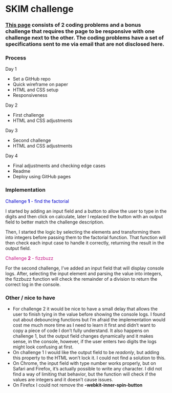 # SKIM challenge

### [This page](http://dadaniela.github.io/skim-challenge) consists of 2 coding problems and a bonus challenge that requires the page to be responsive with one challenge next to the other. The coding problems have a set of specifications sent to me via email that are not disclosed here.

### Process

Day 1

- Set a GitHub repo
- Quick wireframe on paper
- HTML and CSS setup
- Responsiveness

Day 2

- First challenge
- HTML and CSS adjustments

Day 3

- Second challenge
- HTML and CSS adjustments

Day 4

- Final adjustments and checking edge cases
- Readme
- Deploy using GitHub pages

### Implementation

<span style="color:mediumblue">Challenge **1** - find the factorial</span>

I started by adding an input field and a button to allow the user to type in the digits and then click on calculate, later I replaced the button with an output field to better match the challenge description.

Then, I started the logic by selecting the elements and transforming them into integers before passing them to the factorial function. That function will then check each input case to handle it correctly, returning the result in the output field.

<span style="color:mediumvioletred">Challenge **2** - fizzbuzz</span>

For the second challenge, I’ve added an input field that will display console logs. After, selecting the input element and parsing the value into integers, the fizzbuzz function will check the remainder of a division to return the correct log in the console.

### Other / nice to have

- For challenge 2 it would be nice to have a small delay that allows the user to finish tying in the value before showing the console logs. I found out about debouncing functions but I’m afraid the implementation would cost me much more time as I need to learn it first and didn’t want to copy a piece of code I don’t fully understand. It also happens on challenge 1, but the output field changes dynamically and it makes sense, in the console, however, if the user enters two digits the logs might look confusing at first.
- On challenge 1 I would like the output field to be *readonly*, but adding this property to the HTML won’t lock it. I could not find a solution to this.
- On Chrome, the input field with type number works properly, but on Safari and Firefox, it’s actually possible to write any character. I did not find a way of limiting that behavior, but the function will check if the values are integers and it doesn’t cause issues.
- On Firefox I could not remove the **-webkit-inner-spin-button**